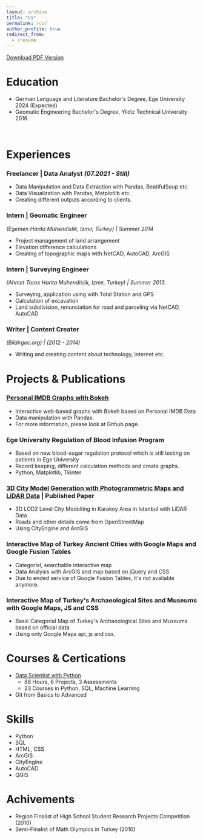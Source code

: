 ```yaml
---
layout: archive
title: "CV"
permalink: /cv/
author_profile: true
redirect_from:
  - /resume
---
```


[Download PDF Version](https://angelsdemos.github.io/kaganhazalkocdemir/files/cv.pdf)

Education
======
* German Language and Literature Bachelor's Degree, Ege University 2024 (Expected)
* Geomatic Engineering Bachelor's Degree, Yildiz Technical University 2016

<br>

Experiences
======
### **Freelancer | Data Analyst** *(07.2021 - Still)*
  * Data Manipulation and Data Extraction with Pandas, BeatifulSoup etc.
  * Data Visualization with Pandas, Matplotlib etc.
  * Creating different outputs according to clients.

### **Intern | Geomatic Engineer**
*(Egemen Harita Mühendislik, Izmır, Turkey) | Summer 2014*

  * Project management of land arrangement
  * Elevation difference calculations
  * Creating of topographic maps with NetCAD, AutoCAD, ArcGIS

### **Intern | Surveying Engineer**
*(Ahmet Toros Harita Muhendislik, Izmır, Turkey) | Summer 2013*
  * Surveying, application using with Total Station and GPS
  * Calculation of excavation
  * Land subdivision, renunciation for road and parceling via NetCAD, AutoCAD

### **Writer | Content Creater**
*(Bildirgec.org) | (2012 - 2014)*
  * Writing and creating content about technology, internet etc.
  
Projects & Publications
======
### **[Personal IMDB Graphs with Bokeh](https://github.com/angelsdemos/Personal-IMDB-Graphs-with-Bokeh)**
  * Interactive web-based graphs with Bokeh based on Personal IMDB Data
  * Data manipulation with Pandas.
  * For more information, please look at Github page.

### Ege University Regulation of Blood Infusion Program
  * Based on new blood-sugar regulation protocol which is still testing on patients in Ege University
  * Record keeping, different calculation methods and create graphs.
  * Python, Matplotlib, Tkinter

### [3D City Model Generation with Photogrammetric Maps and LiDAR Data](https://angelsdemos.github.io/kaganhazalkocdemir/files/3b_modelling_bildiri.pdf) | Published Paper
  * 3D LOD2 Level City Modelling in Karakoy Area in Istanbul with LiDAR Data
  * Roads and other details come from OpenStreetMap
  * Using CityEngine and ArcGIS

### Interactive Map of Turkey Ancient Cities with Google Maps and Google Fusion Tables
  * Categorial, searchable interactive map
  * Data Analysis with ArcGIS and map based on jQuery and CSS
  * Due to ended service of Google Fusion Tables, it's not avaliable anymore.

### Interactive Map of Turkey's Archaeological Sites and Museums with Google Maps, JS and CSS
  * Basic Categorial Map of Turkey's Archaeological Sites and Museums based on official data
  * Using only Google Maps api, js and css.

Courses & Certications
======
- [Data Scientist with Python](https://www.datacamp.com/statement-of-accomplishment/track/4189799734aeaf3cade99dc6487bf4af56c0a751)
    - 88 Hours, 6 Projects, 3 Assessments
    - 23 Courses in Python, SQL, Machine Learning
- Git from Basics to Advanced


Skills
======
* Python
* SQL
* HTML, CSS
* ArcGIS
* CityEngine
* AutoCAD
* QGIS


Achivements
======
* Region Finalist of High School Student Research Projects Competition (2010)
* Semi-Finalist  of Math Olympics in Turkey (2010)
